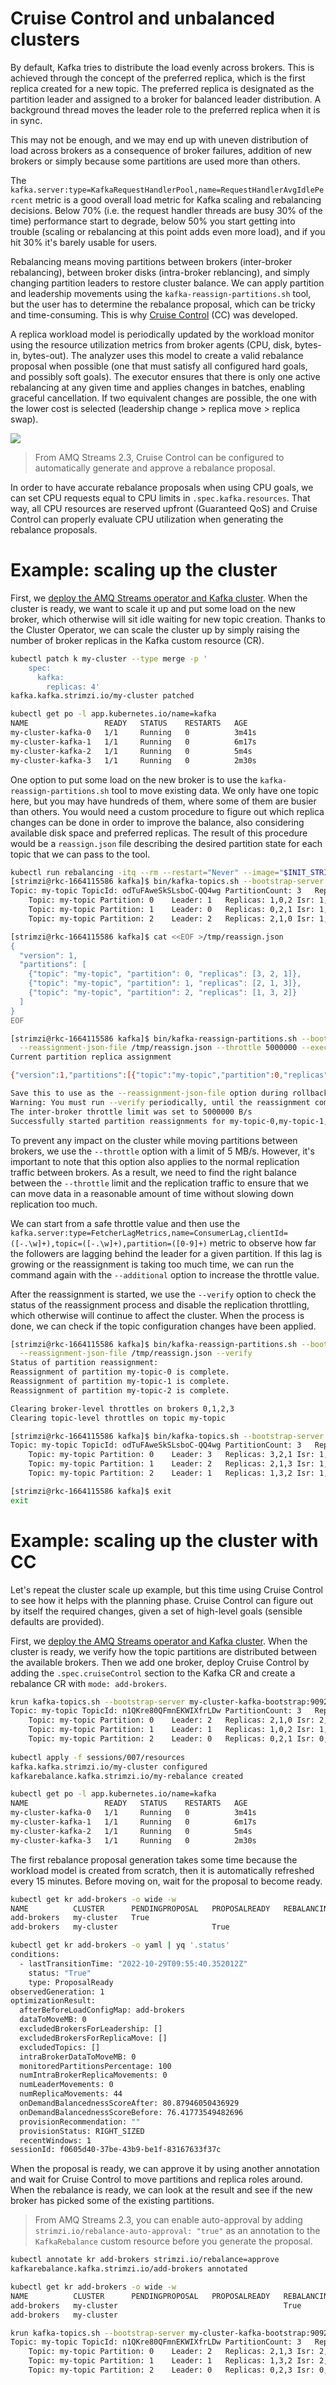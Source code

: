 # Cruise Control and unbalanced clusters

By default, Kafka tries to distribute the load evenly across brokers.
This is achieved through the concept of the preferred replica, which is the first replica created for a new topic.
The preferred replica is designated as the partition leader and assigned to a broker for balanced leader distribution.
A background thread moves the leader role to the preferred replica when it is in sync.

This may not be enough, and we may end up with uneven distribution of load across brokers as a consequence of broker failures, addition of new brokers or simply because some partitions are used more than others.

The `kafka.server:type=KafkaRequestHandlerPool,name=RequestHandlerAvgIdlePercent` metric is a good overall load metric for Kafka scaling and rebalancing decisions.
Below 70% (i.e. the request handler threads are busy 30% of the time) performance start to degrade, below 50% you start getting into trouble (scaling or rebalancing at this point adds even more load), and if you hit 30% it's barely usable for users.

Rebalancing means moving partitions between brokers (inter-broker rebalancing), between broker disks (intra-broker reblancing), and simply changing partition leaders to restore cluster balance.
We can apply partition and leadership movements using the `kafka-reassign-partitions.sh` tool, but the user has to determine the rebalance proposal, which can be tricky and time-consuming.
This is why [Cruise Control](https://github.com/linkedin/cruise-control) (CC) was developed.

A replica workload model is periodically updated by the workload monitor using the resource utilization metrics from broker agents (CPU, disk, bytes-in, bytes-out).
The analyzer uses this model to create a valid rebalance proposal when possible (one that must satisfy all configured hard goals, and possibly soft goals).
The executor ensures that there is only one active rebalancing at any given time and applies changes in batches, enabling graceful cancellation.
If two equivalent changes are possible, the one with the lower cost is selected (leadership change > replica move > replica swap).

![](images/cc.png)

> From AMQ Streams 2.3, Cruise Control can be configured to automatically generate and approve a rebalance proposal.

In order to have accurate rebalance proposals when using CPU goals, we can set CPU requests equal to CPU limits in `.spec.kafka.resources`.
That way, all CPU resources are reserved upfront (Guaranteed QoS) and Cruise Control can properly evaluate CPU utilization when generating the rebalance proposals.

# Example: scaling up the cluster

First, we [deploy the AMQ Streams operator and Kafka cluster](/sessions/001).
When the cluster is ready, we want to scale it up and put some load on the new broker, which otherwise will sit idle waiting for new topic creation.
Thanks to the Cluster Operator, we can scale the cluster up by simply raising the number of broker replicas in the Kafka custom resource (CR).

```sh
kubectl patch k my-cluster --type merge -p '
    spec:
      kafka:
        replicas: 4'
kafka.kafka.strimzi.io/my-cluster patched

kubectl get po -l app.kubernetes.io/name=kafka
NAME                 READY   STATUS    RESTARTS   AGE
my-cluster-kafka-0   1/1     Running   0          3m41s
my-cluster-kafka-1   1/1     Running   0          6m17s
my-cluster-kafka-2   1/1     Running   0          5m4s
my-cluster-kafka-3   1/1     Running   0          2m30s
```

One option to put some load on the new broker is to use the `kafka-reassign-partitions.sh` tool to move existing data.
We only have one topic here, but you may have hundreds of them, where some of them are busier than others.
You would need a custom procedure to figure out which replica changes can be done in order to improve the balance, also considering available disk space and preferred replicas.
The result of this procedure would be a `reassign.json` file describing the desired partition state for each topic that we can pass to the tool.

```sh
kubectl run rebalancing -itq --rm --restart="Never" --image="$INIT_STRIMZI_IMAGE" -- bash
[strimzi@rkc-1664115586 kafka]$ bin/kafka-topics.sh --bootstrap-server my-cluster-kafka-bootstrap:9092 --topic my-topic --describe
Topic: my-topic	TopicId: odTuFAweSkSLsboC-QQ4wg	PartitionCount: 3	ReplicationFactor: 3	Configs: min.insync.replicas=2,message.format.version=3.0-IV1,retention.bytes=1073741824
	Topic: my-topic	Partition: 0	Leader: 1	Replicas: 1,0,2	Isr: 1,2,0
	Topic: my-topic	Partition: 1	Leader: 0	Replicas: 0,2,1	Isr: 1,2,0
	Topic: my-topic	Partition: 2	Leader: 2	Replicas: 2,1,0	Isr: 1,2,0

[strimzi@rkc-1664115586 kafka]$ cat <<EOF >/tmp/reassign.json
{
  "version": 1,
  "partitions": [
    {"topic": "my-topic", "partition": 0, "replicas": [3, 2, 1]},
    {"topic": "my-topic", "partition": 1, "replicas": [2, 1, 3]},
    {"topic": "my-topic", "partition": 2, "replicas": [1, 3, 2]}
  ]
}
EOF

[strimzi@rkc-1664115586 kafka]$ bin/kafka-reassign-partitions.sh --bootstrap-server my-cluster-kafka-bootstrap:9092 \
  --reassignment-json-file /tmp/reassign.json --throttle 5000000 --execute
Current partition replica assignment

{"version":1,"partitions":[{"topic":"my-topic","partition":0,"replicas":[1,0,2],"log_dirs":["any","any","any"]},{"topic":"my-topic","partition":1,"replicas":[0,2,1],"log_dirs":["any","any","any"]},{"topic":"my-topic","partition":2,"replicas":[2,1,0],"log_dirs":["any","any","any"]}]}

Save this to use as the --reassignment-json-file option during rollback
Warning: You must run --verify periodically, until the reassignment completes, to ensure the throttle is removed.
The inter-broker throttle limit was set to 5000000 B/s
Successfully started partition reassignments for my-topic-0,my-topic-1,my-topic-2
```

To prevent any impact on the cluster while moving partitions between brokers, we use the `--throttle` option with a limit of 5 MB/s. However, it's important to note that this option also applies to the normal replication traffic between brokers. As a result, we need to find the right balance between the `--throttle` limit and the replication traffic to ensure that we can move data in a reasonable amount of time without slowing down replication too much.

We can start from a safe throttle value and then use the `kafka.server:type=FetcherLagMetrics,name=ConsumerLag,clientId=([-.\w]+),topic=([-.\w]+),partition=([0-9]+)` metric to observe how far the followers are lagging behind the leader for a given partition. 
If this lag is growing or the reassignment is taking too much time, we can run the command again with the `--additional` option to increase the throttle value.

After the reassignment is started, we use the `--verify` option to check the status of the reassignment process and disable the replication throttling, which otherwise will continue to affect the cluster.
When the process is done, we can check if the topic configuration changes have been applied.

```sh
[strimzi@rkc-1664115586 kafka]$ bin/kafka-reassign-partitions.sh --bootstrap-server my-cluster-kafka-bootstrap:9092 \
  --reassignment-json-file /tmp/reassign.json --verify
Status of partition reassignment:
Reassignment of partition my-topic-0 is complete.
Reassignment of partition my-topic-1 is complete.
Reassignment of partition my-topic-2 is complete.

Clearing broker-level throttles on brokers 0,1,2,3
Clearing topic-level throttles on topic my-topic

[strimzi@rkc-1664115586 kafka]$ bin/kafka-topics.sh --bootstrap-server my-cluster-kafka-bootstrap:9092 --topic my-topic --describe
Topic: my-topic	TopicId: odTuFAweSkSLsboC-QQ4wg	PartitionCount: 3	ReplicationFactor: 3	Configs: min.insync.replicas=2,message.format.version=3.0-IV1,retention.bytes=1073741824
	Topic: my-topic	Partition: 0	Leader: 3	Replicas: 3,2,1	Isr: 1,2,3
	Topic: my-topic	Partition: 1	Leader: 2	Replicas: 2,1,3	Isr: 1,2,3
	Topic: my-topic	Partition: 2	Leader: 1	Replicas: 1,3,2	Isr: 1,2,3

[strimzi@rkc-1664115586 kafka]$ exit
exit
```

# Example: scaling up the cluster with CC

Let's repeat the cluster scale up example, but this time using Cruise Control to see how it helps with the planning phase.
Cruise Control can figure out by itself the required changes, given a set of high-level goals (sensible defaults are provided).

First, we [deploy the AMQ Streams operator and Kafka cluster](/sessions/001).
When the cluster is ready, we verify how the topic partitions are distributed between the available brokers.
Then we add one broker, deploy Cruise Control by adding the `.spec.cruiseControl` section to the Kafka CR and create a rebalance CR with `mode: add-brokers`.

```sh
krun kafka-topics.sh --bootstrap-server my-cluster-kafka-bootstrap:9092 --topic my-topic --describe
Topic: my-topic	TopicId: n1QKre80QFmnEKWIXfrLDw	PartitionCount: 3	ReplicationFactor: 3	Configs: min.insync.replicas=2,message.format.version=3.0-IV1,retention.bytes=1073741824
	Topic: my-topic	Partition: 0	Leader: 2	Replicas: 2,1,0	Isr: 2,1,0
	Topic: my-topic	Partition: 1	Leader: 1	Replicas: 1,0,2	Isr: 1,0,2
	Topic: my-topic	Partition: 2	Leader: 0	Replicas: 0,2,1	Isr: 0,2,1
	
kubectl apply -f sessions/007/resources
kafka.kafka.strimzi.io/my-cluster configured
kafkarebalance.kafka.strimzi.io/my-rebalance created

kubectl get po -l app.kubernetes.io/name=kafka
NAME                 READY   STATUS    RESTARTS   AGE
my-cluster-kafka-0   1/1     Running   0          3m41s
my-cluster-kafka-1   1/1     Running   0          6m17s
my-cluster-kafka-2   1/1     Running   0          5m4s
my-cluster-kafka-3   1/1     Running   0          2m30s
```

The first rebalance proposal generation takes some time because the workload model is created from scratch, then it is automatically refreshed every 15 minutes.
Before moving on, wait for the proposal to become ready.

```sh
kubectl get kr add-brokers -o wide -w
NAME          CLUSTER      PENDINGPROPOSAL   PROPOSALREADY   REBALANCING   READY   NOTREADY
add-brokers   my-cluster   True                                                    
add-brokers   my-cluster                     True                                  

kubectl get kr add-brokers -o yaml | yq '.status'
conditions:
  - lastTransitionTime: "2022-10-29T09:55:40.352012Z"
    status: "True"
    type: ProposalReady
observedGeneration: 1
optimizationResult:
  afterBeforeLoadConfigMap: add-brokers
  dataToMoveMB: 0
  excludedBrokersForLeadership: []
  excludedBrokersForReplicaMove: []
  excludedTopics: []
  intraBrokerDataToMoveMB: 0
  monitoredPartitionsPercentage: 100
  numIntraBrokerReplicaMovements: 0
  numLeaderMovements: 0
  numReplicaMovements: 44
  onDemandBalancednessScoreAfter: 80.87946050436929
  onDemandBalancednessScoreBefore: 76.41773549482696
  provisionRecommendation: ""
  provisionStatus: RIGHT_SIZED
  recentWindows: 1
sessionId: f0605d40-37be-43b9-be1f-83167633f37c
```

When the proposal is ready, we can approve it by using another annotation and wait for Cruise Control to move partitions and replica roles around.
When the rebalance is ready, we can look at the result and see if the new broker has picked some of the existing partitions.

> From AMQ Streams 2.3, you can enable auto-approval by adding `strimzi.io/rebalance-auto-approval: "true"` as an annotation to the `KafkaRebalance` custom resource before you generate the proposal.

```sh
kubectl annotate kr add-brokers strimzi.io/rebalance=approve
kafkarebalance.kafka.strimzi.io/add-brokers annotated

kubectl get kr add-brokers -o wide -w
NAME          CLUSTER      PENDINGPROPOSAL   PROPOSALREADY   REBALANCING   READY   NOTREADY
add-brokers   my-cluster                                     True
add-brokers   my-cluster                                                   True

krun kafka-topics.sh --bootstrap-server my-cluster-kafka-bootstrap:9092 --topic my-topic --describe
Topic: my-topic	TopicId: n1QKre80QFmnEKWIXfrLDw	PartitionCount: 3	ReplicationFactor: 3	Configs: min.insync.replicas=2,message.format.version=3.0-IV1,retention.bytes=1073741824
	Topic: my-topic	Partition: 0	Leader: 2	Replicas: 2,1,3	Isr: 2,1,3
	Topic: my-topic	Partition: 1	Leader: 1	Replicas: 1,3,2	Isr: 2,1,3
	Topic: my-topic	Partition: 2	Leader: 0	Replicas: 0,2,3	Isr: 0,2,3
```
